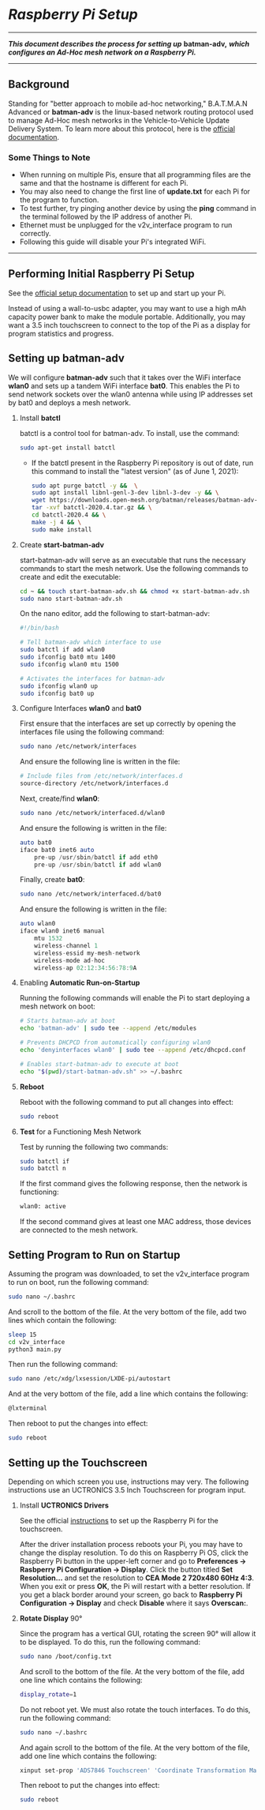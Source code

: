 # *Raspberry Pi Setup*
***
***This document describes the process for setting up*** **batman-adv,** ***which configures an Ad-Hoc mesh network on a Raspberry Pi.***
***

## Background
Standing for "better approach to mobile ad-hoc networking," B.A.T.M.A.N Advanced or **batman-adv** is the linux-based network routing protocol used to manage Ad-Hoc mesh networks in the Vehicle-to-Vehicle Update Delivery System. To learn more about this protocol, here is the [official documentation](https://www.open-mesh.org/projects/batman-adv/wiki/Doc-overview).

### Some Things to Note
* When running on multiple Pis, ensure that all programming files are the same and that the hostname is different for each Pi.
* You may also need to change the first line of **update.txt** for each Pi for the program to function.
* To test further, try pinging another device by using the **ping** command in the terminal followed by the IP address of another Pi.
* Ethernet must be unplugged for the v2v_interface program to run correctly.
* Following this guide will disable your Pi's integrated WiFi.
***

## Performing Initial Raspberry Pi Setup
See the [official setup documentation](https://projects.raspberrypi.org/en/projects/raspberry-pi-setting-up) to set up and start up your Pi.

Instead of using a wall-to-usbc adapter, you may want to use a high mAh capacity power bank to make the module portable. Additionally, you may want a 3.5 inch touchscreen to connect to the top of the Pi as a display for program statistics and progress.

## Setting up batman-adv
We will configure **batman-adv** such that it takes over the WiFi interface **wlan0** and sets up a tandem WiFi interface **bat0**. This enables the Pi to send network sockets over the wlan0 antenna while using IP addresses set by bat0 and deploys a mesh network.

1. Install **batctl**

    batctl is a control tool for batman-adv. To install, use the command:
    ```bash
    sudo apt-get install batctl
    ```
    * If the batctl present in the Raspberry Pi repository is out of date, run this command to install the "latest version" (as of June 1, 2021):
        ```bash
        sudo apt purge batctl -y &&  \
        sudo apt install libnl-genl-3-dev libnl-3-dev -y && \
        wget https://downloads.open-mesh.org/batman/releases/batman-adv-2020.4/batctl-2020.4.tar.gz &&  \
        tar -xvf batctl-2020.4.tar.gz && \
        cd batctl-2020.4 && \
        make -j 4 && \
        sudo make install
        ```

2. Create **start-batman-adv**
    
    start-batman-adv will serve as an executable that runs the necessary commands to start the mesh network. Use the following commands to create and edit the executable:
    ```bash
    cd ~ && touch start-batman-adv.sh && chmod +x start-batman-adv.sh
    sudo nano start-batman-adv.sh
    ```

    On the nano editor, add the following to start-batman-adv:
    ```bash
    #!/bin/bash

    # Tell batman-adv which interface to use
    sudo batctl if add wlan0
    sudo ifconfig bat0 mtu 1400
    sudo ifconfig wlan0 mtu 1500

    # Activates the interfaces for batman-adv
    sudo ifconfig wlan0 up
    sudo ifconfig bat0 up
    ```

3. Configure Interfaces **wlan0** and **bat0**

    First ensure that the interfaces are set up correctly by opening the interfaces file using the following command:
    ```bash
    sudo nano /etc/network/interfaces
    ```
    And ensure the following line is written in the file:
    ```bash
    # Include files from /etc/network/interfaces.d
    source-directory /etc/network/interfaces.d
    ```

    Next, create/find **wlan0**:
    ```bash
    sudo nano /etc/network/interfaced.d/wlan0
    ```
    And ensure the following is written in the file:
    ```d
    auto bat0
    iface bat0 inet6 auto
        pre-up /usr/sbin/batctl if add eth0
        pre-up /usr/sbin/batctl if add wlan0
    ```

    Finally, create **bat0**:
    ```bash
    sudo nano /etc/network/interfaced.d/bat0
    ```
    And ensure the following is written in the file:
    ```d
    auto wlan0
    iface wlan0 inet6 manual
        mtu 1532
        wireless-channel 1
        wireless-essid my-mesh-network
        wireless-mode ad-hoc
        wireless-ap 02:12:34:56:78:9A
    ```

4. Enabling **Automatic Run-on-Startup**

    Running the following commands will enable the Pi to start deploying a mesh network on boot:
    ```bash
    # Starts batman-adv at boot
    echo 'batman-adv' | sudo tee --append /etc/modules

    # Prevents DHCPCD from automatically configuring wlan0
    echo 'denyinterfaces wlan0' | sudo tee --append /etc/dhcpcd.conf
    
    # Enables start-batman-adv to execute at boot
    echo "$(pwd)/start-batman-adv.sh" >> ~/.bashrc
    ```

5. **Reboot**

    Reboot with the following command to put all changes into effect:
    ```bash
    sudo reboot
    ```

6. **Test** for a Functioning Mesh Network

    Test by running the following two commands:
    ```bash
    sudo batctl if
    sudo batctl n
    ```
    If the first command gives the following response, then the network is functioning:
    ```bash
    wlan0: active
    ```
    If the second command gives at least one MAC address, those devices are connected to the mesh network.

## Setting Program to Run on Startup
Assuming the program was downloaded, to set the v2v_interface program to run on boot, run the following command:
```bash
sudo nano ~/.bashrc
```
And scroll to the bottom of the file. At the very bottom of the file, add two lines which contain the following:
```bash
sleep 15
cd v2v_interface
python3 main.py
```
Then run the following command:
```bash
sudo nano /etc/xdg/lxsession/LXDE-pi/autostart
```
And at the very bottom of the file, add a line which contains the following:
```bash
@lxterminal
```
Then reboot to put the changes into effect:
```bash
sudo reboot
```

## Setting up the Touchscreen
Depending on which screen you use, instructions may very. The following instructions use an UCTRONICS 3.5 Inch Touchscreen for program input.

1. Install **UCTRONICS Drivers**

    See the official [instructions](https://www.uctronics.com/download/Amazon/B0106.pdf) to set up the Raspberry Pi for the touchscreen.

    After the driver installation process reboots your Pi, you may have to change the display resolution. To do this on Raspberry Pi OS, click the Raspberry Pi button in the upper-left corner and go to **Preferences -> Rasbperry Pi Configuration -> Display**. Click the button titled **Set Resolution...** and set the resolution to **CEA Mode 2 720x480 60Hz 4:3**. When you exit or press **OK**, the Pi will restart with a better resolution. If you get a black border around your screen, go back to **Raspberry Pi Configuration -> Display** and check **Disable** where it says **Overscan:**.

2. **Rotate Display** 90°

    Since the program has a vertical GUI, rotating the screen 90° will allow it to be displayed. To do this, run the following command:
    ```bash
    sudo nano /boot/config.txt
    ```
    And scroll to the bottom of the file. At the very bottom of the file, add one line which contains the following:
    ```bash
    display_rotate=1
    ```
    Do not reboot yet. We must also rotate the touch interfaces. To do this, run the following command:
    ```bash
    sudo nano ~/.bashrc
    ```
    And again scroll to the bottom of the file. At the very bottom of the file, add one line which contains the following:
    ```bash
    xinput set-prop 'ADS7846 Touchscreen' 'Coordinate Transformation Matrix' 0 1 0 -1 0 1 0 0 1
    ```
    Then reboot to put the changes into effect:
    ```bash
    sudo reboot
    ```
